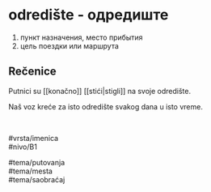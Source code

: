# odredište - одредиште

1. пункт назначения, место прибытия  
2. цель поездки или маршрута

## Rečenice

Putnici su [[konačno]] [[stići|stigli]] na svoje odredište.  

Naš voz kreće za isto odredište svakog dana u isto vreme.

<br>

#vrsta/imenica  
#nivo/B1  

#tema/putovanja  
#tema/mesta  
#tema/saobraćaj
